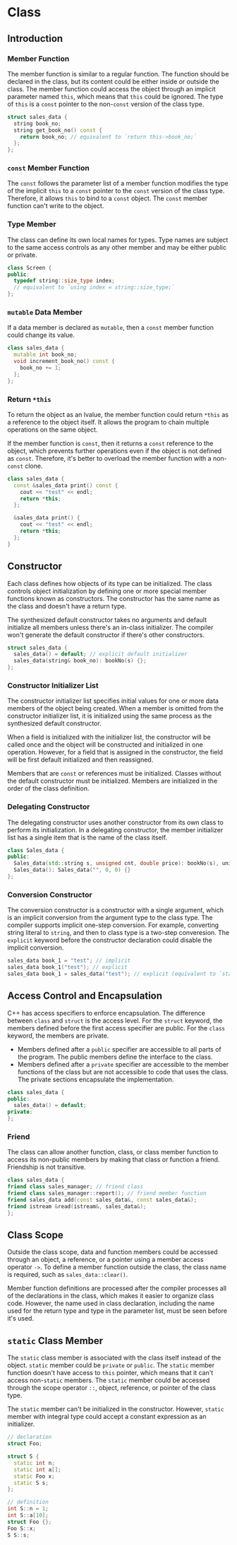 # Class

## Introduction

### Member Function

The member function is similar to a regular function. The function should be declared in the class, but its content could be either inside or outside the class. The member function could access the object through an implicit parameter named `this`, which means that `this` could be ignored. The type of `this` is a `const` pointer to the non-`const` version of the class type.

```cpp
struct sales_data {
  string book_no;
  string get_book_no() const {
    return book_no; // equivalent to `return this->book_no;`
  };
};
```

### `const` Member Function

The `const` follows the parameter list of a member function modifies the type of the implicit `this` to a `const` pointer to the `const` version of the class type. Therefore, it allows `this` to bind to a `const` object. The `const` member function can't write to the object.

### Type Member

The class can define its own local names for types. Type names are subject to the same access controls as any other member and may be either public or private.

```cpp
class Screen {
public:
  typedef string::size_type index;
  // equivalent to `using index = string::size_type;`
};
```

### `mutable` Data Member

If a data member is declared as `mutable`, then a `const` member function could change its value.

```cpp
class sales_data {
  mutable int book_no;
  void increment_book_no() const {
    book_no += 1;
  };
};
```

### Return `*this`

To return the object as an lvalue, the member function could return `*this` as a reference to the object itself. It allows the program to chain multiple operations on the same object.

If the member function is `const`, then it returns a `const` reference to the object, which prevents further operations even if the object is not defined as `const`. Therefore, it's better to overload the member function with a non-`const` clone.

```cpp
class sales_data {
  const &sales_data print() const {
    cout << "test" << endl;
    return *this;
  };

  &sales_data print() {
    cout << "test" << endl;
    return *this;
  };
}
```

## Constructor

Each class defines how objects of its type can be initialized. The class controls object initialization by defining one or more special member functions known as constructors. The constructor has the same name as the class and doesn't have a return type.

The synthesized default constructor takes no arguments and default initialize all members unless there's an in-class initializer. The compiler won't generate the default constructor if there's other constructors.

```cpp
struct sales_data {
  sales_data() = default; // explicit default initializer
  sales_data(string& book_no): bookNo(s) {};
};
```

### Constructor Initializer List

The  constructor initializer list specifies initial values for one or more data members of the object being created. When a member is omitted from the constructor initializer list, it is initialized using the same process as the synthesized default constructor.

When a field is initialized with the initializer list, the constructor will be called once and the object will be constructed and initialized in one operation. However, for a field that is assigned in the constructor, the field will be first default initialized and then reassigned.

Members that are `const` or references must be initialized. Classes without the default constructor must be initialized. Members are initialized in the order of the class definition.

### Delegating Constructor

The delegating constructor uses another constructor from its own class to perform its initialization. In a delegating constructor, the member initializer list has a single item that is the name of the class itself.

```cpp
class Sales_data {
public:
  Sales_data(std::string s, unsigned cnt, double price): bookNo(s), units_sold(cnt), revenue(cnt*price) {}
  Sales_data(): Sales_data("", 0, 0) {}
};
```

### Conversion Constructor

The conversion constructor is a constructor with a single argument, which is an implicit conversion from the argument type to the class type. The compiler supports implicit one-step conversion. For example, converting string literal to `string`, and then to class type is a two-step converesion. The `explicit` keyword before the constructor declaration could disable the implicit conversion.

```cpp
sales_data book_1 = "test"; // implicit
sales_data book_1("test"); // explicit
sales_data book_1 = sales_data("test"); // explicit (equivalent to `static_cast`)
```

## Access Control and Encapsulation

C++ has access specifiers to enforce encapsulation. The difference between `class` and `struct` is the access level. For the `struct` keyword, the members defined before the first access specifier are public. For the `class` keyword, the members are private.

- Members defined after a `public` specifier are accessible to all parts of the program. The public members define the interface to the class.
- Members defined after a `private` specifier are accessible to the member functions of the class but are not accessible to code that uses the class. The private sections encapsulate the implementation.

```cpp
class sales_data {
public:
  sales_data() = default;
private:
};
```

### Friend

The class can allow another function, class, or class member function to access its non-public members by making that class or function a friend. Friendship is not transitive.

```cpp
class sales_data {
friend class sales_manager; // friend class
friend class sales_manager::report(); // friend member function
friend sales_data add(const sales_data&, const sales_data&);
friend istream &read(istream&, sales_data&);
};
```

## Class Scope

Outside the class scope, data and function members could be accessed through an object, a reference, or a pointer using a member access operator `->`. To define a member function outside the class, the class name is required, such as `sales_data::clear()`.

Member function definitions are processed after the compiler processes all of the declarations in the class, which makes it easier to organize class code. However, the name used in class declaration, including the name used for the return type and type in the parameter list, must be seen before it's used.

## `static` Class Member

The `static` class member is associated with the class itself instead of the object. `static` member could be `private` or `public`. The `static` member function doesn't have access to `this` pointer, which means that it can't access non-`static` members. The `static` member could be accessed through the scope operator `::`, object, reference, or pointer of the class type.

The `static` member can't be initialized in the constructor. However, `static` member with integral type could accept a constant expression as an initializer.

```cpp
// declaration
struct Foo;

struct S {
  static int n;
  static int a[];
  static Foo x;
  static S s;
};

// definition
int S::n = 1;
int S::a[10];
struct Foo {};
Foo S::x;
S S::s;
```

